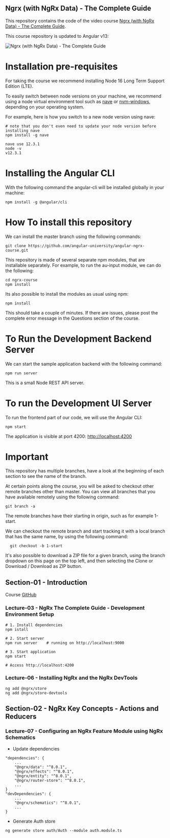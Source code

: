 
## Ngrx (with NgRx Data) - The Complete Guide

This repository contains the code of the video course [Ngrx (with NgRx Data) - The Complete Guide](https://angular-university.io/course/ngrx-course).

This course repository is updated to Angular v13:

![Ngrx (with NgRx Data) - The Complete Guide](https://angular-university.s3-us-west-1.amazonaws.com/course-images/ngrx-v2.png)


# Installation pre-requisites

For taking the course we recommend installing Node 16 Long Term Support Edition (LTE).

To easily switch between node versions on your machine, we recommend using a node virtual environment tool such as [nave](https://www.npmjs.com/package/nave) or [nvm-windows](https://github.com/coreybutler/nvm-windows), depending on your operating system. 

For example, here is how you switch to a new node version using nave:

    # note that you don't even need to update your node version before installing nave
    npm install -g nave
    
    nave use 12.3.1
    node -v
    v12.3.1

# Installing the Angular CLI

With the following command the angular-cli will be installed globally in your machine:

    npm install -g @angular/cli 


# How To install this repository

We can install the master branch using the following commands:

    git clone https://github.com/angular-university/angular-ngrx-course.git
    
This repository is made of several separate npm modules, that are installable separately. For example, to run the au-input module, we can do the following:
    
    cd ngrx-course
    npm install

Its also possible to install the modules as usual using npm:

    npm install 

This should take a couple of minutes. If there are issues, please post the complete error message in the Questions section of the course.

# To Run the Development Backend Server

We can start the sample application backend with the following command:

    npm run server

This is a small Node REST API server.

# To run the Development UI Server

To run the frontend part of our code, we will use the Angular CLI:

    npm start 

The application is visible at port 4200: [http://localhost:4200](http://localhost:4200)



# Important 

This repository has multiple branches, have a look at the beginning of each section to see the name of the branch.

At certain points along the course, you will be asked to checkout other remote branches other than master. You can view all branches that you have available remotely using the following command:

    git branch -a

  The remote branches have their starting in origin, such as for example 1-start.

We can checkout the remote branch and start tracking it with a local branch that has the same name, by using the following command:

      git checkout -b 1-start 

It's also possible to download a ZIP file for a given branch,  using the branch dropdown on this page on the top left, and then selecting the Clone or Download / Download as ZIP button.

## Section-01 - Introduction

Course [GitHub](https://github.com/angular-university/ngrx-course)

### Lecture-03 - NgRx The Complete Guide - Development Environment Setup

``` 
# 1. Install dependencies
npm istall

# 2. Start server
npm run server    # running on http://localhost:9000

# 3. Start application
npm start

# Access http://localhost:4200
```

### Lecture-06 - Installing NgRx and the NgRx DevTools

``` 
ng add @ngrx/store
ng add @ngrx/store-devtools
```

## Section-02 - NgRx Key Concepts - Actions and Reducers

### Lecture-07 - Configuring an NgRx Feature Module using NgRx Schematics

* Update dependencies

``` 
"dependencies": {
    ...
    "@ngrx/data": "^8.0.1",
    "@ngrx/effects": "^8.0.1",
    "@ngrx/entity": "^8.0.1",
    "@ngrx/router-store": "^8.0.1",
    ...
}
"devDependencies": {
    ...
    "@ngrx/schematics": "^8.0.1",
    ...
}
```

* Generate Auth store

``` 
ng generate store auth/Auth --module auth.module.ts
```
